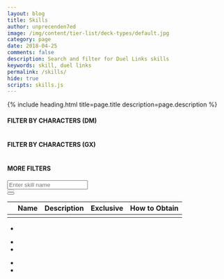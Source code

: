 ```yaml
---
layout: blog
title: Skills
author: unprecenden7ed
image: /img/content/tier-list/deck-types/default.jpg
category: page
date: 2018-04-25
comments: false
description: Search and filter for Duel Links skills
keywords: skill, duel links
permalink: /skills/
hide: true
scripts: skills.js
---
```


{% include heading.html title=page.title description=page.description %}

<div class="section">
    <h4>FILTER BY CHARACTERS (DM)</h4>
    <div class="row button-row" data-bind="foreach: characters" id="characterFiltersDM">
        <!-- ko if: dm-->
        <div class="btn-wrapper col-sm-6 col-md-4 col-lg-3">
            <div class="btn-decktype" data-bind="css: { active: $parent.activeCharacter() === name }, click: $parent.filterByCharacter">
                <img class="character-farm-card" data-bind="attr: { src: image }" />
                <span class="decktype-display" data-bind="text: name"></span>
                <span class="decktype-count" data-bind="text: skillCount"></span>
            </div>
        </div>
        <!-- /ko -->
    </div>           
</div>

<div class="section">
    <h4>FILTER BY CHARACTERS (GX)</h4>
    <div class="row button-row" data-bind="foreach: characters" id="characterFiltersGX">
        <!-- ko if: gx-->
        <div class="btn-wrapper col-sm-6 col-md-4 col-lg-3">
            <div class="btn-decktype" data-bind="css: { active: $parent.activeCharacter() === name }, click: $parent.filterByCharacter">
                <img class="character-farm-card" data-bind="attr: { src: image }" />
                <span class="decktype-display" data-bind="text: name"></span>
                <span class="decktype-count" data-bind="text: skillCount"></span>
            </div>
        </div>
        <!-- /ko -->
    </div>           
</div>

<div class="section">
    <h4>MORE FILTERS</h4>
    <div class="form-row">
        <div class="col-4">
            <input type="text" class="form-control" id="skillSearch" placeholder="Enter skill name"/>
        </div>
        <div class="col-1 searchSkillButton">
            <button type="button" class="btn btn-primary" disabled="disabled" id="searchButton">
                <span class="fa fa-search"></span>
            </button>
        </div>
        <div class="col-1 searchSkillButton">
            <button type="button" class="btn btn-danger" id="clearSearchButton">
                <span class="fa fa-times"></span>
            </button>
        </div>
    </div>
</div>

<div class="section">
    <table id="SkillsTable">
        <thead>
            <tr>
                <th></th>
                <th>Name</th>
                <th>Description</th>
                <th>Exclusive</th>
                <th class="obtain">How to Obtain</th>
            </tr>
        </thead>
        <tbody data-bind="foreach: displayedSkills">
            <tr>
                <td class="thumb-col">
                    <div class="thumbnail">
                        <img data-bind="attr: {src: image}" class="portrait" /> 
                    </div>
                </td>
                <td data-bind="text: name"></td>
                <td data-bind="text: desc"></td>
                <td data-bind="text: exclusiveDisplay"></td>
                <td>
                    <span data-bind="text: obtainString"></span>
                    <!-- ko if: obtainLink -->
                        <!-- ko if: $parent.mobile -->
                            <a class="fancybox-skill" data-src="#fancyboxSkillDiv" data-bind="text: name" href="javascript:;"></a>
                        <!-- /ko -->
                        <!-- ko if: $parent.pc -->
                            <span class="card-hover" name="skillPopup" data-bind="text: name"></span><span class="mobile"></span>
                        <!-- /ko -->
                    <!-- /ko -->
                </td>
            </tr>
        </tbody>
    </table>
</div>
<div class="section page-group-default" data-bind="css: { hidden: pages().length <= 1 }" id="pagination">
    <nav>
        <ul class="pagination pages" data-bind="foreach: pages">
            <li class="page-item" data-bind="click: function () { $parent.selectPage($data) }, css: { active: $parent.currentPage() === $data }">
                <a class="page-link" data-bind="text: $data"></a>
            </li>
        </ul>
        <ul class="pagination previous" data-bind="css: { disabled: $root.currentPage() == 1 }">
            <li class="page-item" data-bind="click: function() { $root.selectPage(1) }">
                <a class="page-link" aria-label="Previous"><span class="fa fa-angle-double-left" aria-hidden="true"></span></a>
            </li>
            <li class="page-item" data-bind="click: function() { $root.selectPage($root.currentPage() - 1) }">
                <a class="page-link" aria-label="Previous"><span class="fa fa-angle-left" aria-hidden="true"></span></a>
            </li>
        </ul>
        <ul class="pagination next" data-bind="css: { disabled: $root.currentPage() == $root.pages()[$root.pages().length - 1] }">
            <li class="page-item" data-bind="click: function() { $root.selectPage($root.currentPage() + 1) }">
                <a class="page-link" aria-label="Next"><span class="fa fa-angle-right" aria-hidden="true"></span></a>
            </li>
            <li class="page-item" data-bind="click: function() { $root.selectPage($root.unindexedPages.length) }">
                <a class="page-link" aria-label="Next"><span class="fa fa-angle-double-right" aria-hidden="true"></span></a>
            </li>
        </ul>
    </nav>
</div>